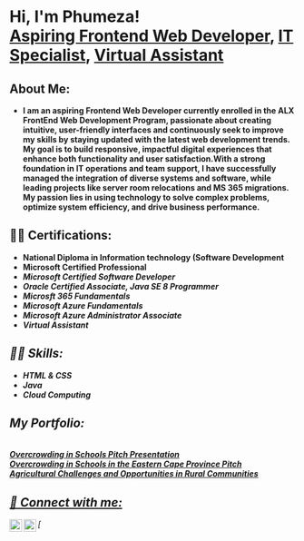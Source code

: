 <h1>Hi, I'm Phumeza! <br/><a href="https://github.com/PSotshintshi"> Aspiring Frontend Web Developer</a>, <a href="https://www.linkedin.com/in/PhumezaSotshintshi/">IT Specialist</a>, <a href="https://www.linkedin.com/in/PhumezaSotshintshi/">Virtual Assistant</a></h1>

<h2>About Me:</h2>

- <b>I am an aspiring Frontend Web Developer currently enrolled in the ALX FrontEnd Web Development Program, passionate about creating intuitive, user-friendly interfaces and continuously seek to improve my skills by staying updated with the latest web development trends. My goal is to build responsive, impactful digital experiences that enhance both functionality and user satisfaction.With a strong foundation in IT operations and team support, I have successfully managed the integration of diverse systems and software, while leading projects like server room relocations and MS 365 migrations. My passion lies in using technology to solve complex problems, optimize system efficiency, and drive business performance.
</b>   
<h2>👨‍💻 Certifications:</h2>

- <b> National Diploma in Information technology (Software Development</b>
- <b> Microsoft Certified Professional</b><i>
- <b> Microsoft Certified Software Developer</b>
- <b> Oracle Certified Associate, Java SE 8 Programmer</b>
- <b> Microsft 365 Fundamentals</b>
- <b> Microsoft Azure Fundamentals</b>
- <b> Microsoft Azure Administrator Associate</b>
- <b> Virtual Assistant</b>
    
<h2>👨‍💻 Skills:</h2>

- <b> HTML & CSS </b>
- <b> Java </b>
- <b> Cloud Computing</b>
<h2>  My Portfolio:</h2>
<b><br/><a href="https://sites.google.com/view/phumeza-sotshintshi/my-portfolio">  Overcrowding in Schools Pitch Presentation</b>
<b><br/><a href="https://sites.google.com/view/phumeza-sotshintshi/my-portfolio"> Overcrowding in Schools in the Eastern Cape Province Pitch </b>
<b><br/><a href="https://sites.google.com/view/phumeza-sotshintshi/my-portfolio"> Agricultural Challenges and Opportunities in Rural Communities </b>
  
<h2> 🤳 Connect with me:</h2>

[<img align="left" alt="PhumezaSotshintshi | LinkedIn" width="22px" src="https://cdn.jsdelivr.net/npm/simple-icons@v3/icons/linkedin.svg" />][linkedin]
[<img align="left" alt="PhumezaSotshintshi | Gmail" width="22px" src="https://cdn.jsdelivr.net/npm/simple-icons@v3/icons/psotshintshi@gmail.svg" />


[twitter]: https://twitter.com/joshmadakor
[youtube]: https://www.youtube.com/c/joshmadakor
[instagram]: https://www.instagram.com/joshmadakor/
[linkedin]: https://linkedin.com/in/joshmadakor

<!--
**joshmadakor1/joshmadakor1** is a ✨ _special_ ✨ repository because its `README.md` (this file) appears on your GitHub profile.

Here are some ideas to get you started:

- 🔭 I’m currently working on ...
- 🌱 I’m currently learning ...
- 👯 I’m looking to collaborate on ...
- 🤔 I’m looking for help with ...
- 💬 Ask me about ...
- 📫 How to reach me: ...
- 😄 Pronouns: ...
- ⚡ Fun fact: ...
-->

